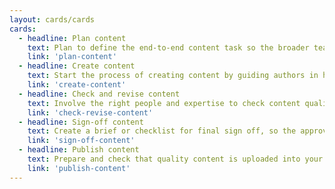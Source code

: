 ```yaml
---
layout: cards/cards
cards:
  - headline: Plan content
    text: Plan to define the end-to-end content task so the broader team has clarity about user needs and business goals.
    link: 'plan-content'
  - headline: Create content
    text: Start the process of creating content by guiding authors in how to write for plain English and web standards.
    link: 'create-content'
  - headline: Check and revise content
    text: Involve the right people and expertise to check content quality before revising and final sign off.
    link: 'check-revise-content'
  - headline: Sign-off content
    text: Create a brief or checklist for final sign off, so the approver knows what they need to do.
    link: 'sign-off-content'
  - headline: Publish content
    text: Prepare and check that quality content is uploaded into your CMS platform and, publish it live.
    link: 'publish-content'
---
```


